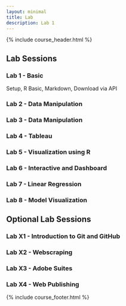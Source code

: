 ```yaml
---
layout: minimal
title: Lab
description: Lab 1
---
```


{% include course_header.html %}
## Lab Sessions

### **Lab 1 - Basic**
Setup, R Basic, Markdown, Download via API

### Lab 2 - Data Manipulation


### Lab 3 - Data Manipulation


### Lab 4 - Tableau


### Lab 5 - Visualization using R


### Lab 6 - Interactive and Dashboard


### Lab 7 - Linear Regression


### Lab 8 - Model Visualization

## Optional Lab Sessions

### Lab X1 - Introduction to Git and GitHub

### Lab X2 - Webscraping

### Lab X3 - Adobe Suites

### Lab X4 - Web Publishing


{% include course_footer.html %}

